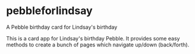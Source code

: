 # pebbleforlindsay
A Pebble birthday card for Lindsay's birthday

This is a card app for Lindsay's birthday Pebble. It provides some easy methods to create a bunch of pages which navigate up/down (back/forth).
